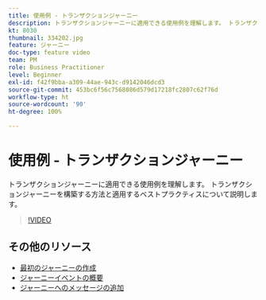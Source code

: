 ```yaml
---
title: 使用例 - トランザクションジャーニー
description: トランザクションジャーニーに適用できる使用例を理解します。 トランザクションジャーニーを構築する方法と適用するベストプラクティスについて説明します。
kt: 8030
thumbnail: 334202.jpg
feature: ジャーニー
doc-type: feature video
team: PM
role: Business Practitioner
level: Beginner
exl-id: f42f9bba-a309-44ae-943c-d9142046dcd3
source-git-commit: 453bc6f56c7568086d579d17218fc2807c62f76d
workflow-type: ht
source-wordcount: '90'
ht-degree: 100%

---
```


# 使用例 - トランザクションジャーニー

トランザクションジャーニーに適用できる使用例を理解します。 トランザクションジャーニーを構築する方法と適用するベストプラクティスについて説明します。

>[!VIDEO](https://video.tv.adobe.com/v/334202?quality=12)

## その他のリソース

* [最初のジャーニーの作成](https://experienceleague.adobe.com/docs/journey-optimizer/using/orchestrate-journeys/create-journey/journey-gs.html?lang=ja)
* [ジャーニーイベントの概要](https://experienceleague.adobe.com/docs/journey-optimizer/using/orchestrate-journeys/about-journey-building/about-journey-activities.html?lang=ja)
* [ジャーニーへのメッセージの追加](https://experienceleague.adobe.com/docs/journey-optimizer/using/orchestrate-journeys/about-journey-building/journeys-message.html?lang=ja)
